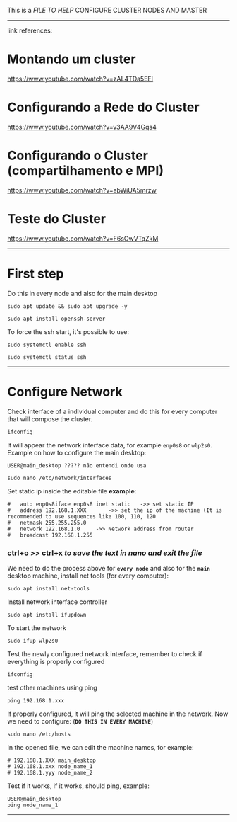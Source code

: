 This is a *FILE TO HELP* CONFIGURE CLUSTER NODES AND MASTER
___________________________________________________________________________
link references:
# Montando um cluster
https://www.youtube.com/watch?v=zAL4TDa5EFI

# Configurando a Rede do Cluster
https://www.youtube.com/watch?v=v3AA9V4Gqs4

# Configurando o Cluster (compartilhamento e MPI)
https://www.youtube.com/watch?v=abWiUA5mrzw

# Teste do Cluster
https://www.youtube.com/watch?v=F6sOwVTqZkM


___________________________________________________________________________
# First step

 Do this in every node and also for the main desktop 

```
sudo apt update && sudo apt upgrade -y 
```

```
sudo apt install openssh-server 
```

To force the ssh start, it's possible to use:

```
sudo systemctl enable ssh
```

```
sudo systemctl status ssh
```

------------------------------------------------------------------------

#  Configure Network

Check interface of a individual computer and do this for every computer that will compose the cluster.

```
ifconfig
```

It will appear the network interface data, for example `enp0s8` or `wlp2s0`. Example on how to configure the main desktop:

```
USER@main_desktop ????? não entendi onde usa
```

```
sudo nano /etc/network/interfaces
```

Set static ip inside the editable file **example**:

```
#	auto enp0s8iface enp0s8 inet static   ->> set static IP
#	address 192.168.1.XXX		->> set the ip of the machine (It is recommended to use sequences like 100, 110, 120
#	netmask 255.255.255.0
#	network 192.168.1.0		->> Network address from router
#	broadcast 192.168.1.255
```
### ctrl+o >> ctrl+x     *to save the text in nano and exit the file*

 We need to do the process above for **`every node`** and also for the **`main`** desktop machine, install net tools (for every computer):
 
 ```
sudo apt install net-tools
```

Install network interface controller

```
sudo apt install ifupdown
```

To start the network

```
sudo ifup wlp2s0
```

Test the newly configured network interface, remember to check if everything is properly configured

```
ifconfig
```

test other machines using ping

```
ping 192.168.1.xxx
```

If properly configured, it will ping the selected machine in the network. Now we need to configure: (**`DO THIS IN EVERY MACHINE`**)

```
sudo nano /etc/hosts
```

In the opened file, we can edit the machine names, for example:

```
# 192.168.1.XXX main_desktop
# 192.168.1.xxx node_name_1
# 192.168.1.yyy node_name_2
```

Test if it works, if it works, should ping, example:

```
USER@main_desktop 
ping node_name_1
```
__________________________________________________________________
